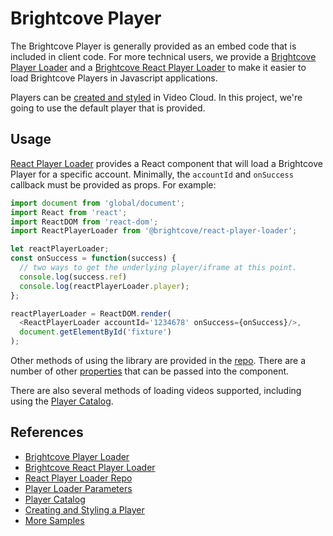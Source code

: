 # Brightcove Player

The Brightcove Player is generally provided as an embed code that is included in client code. For more technical users, we provide a [Brightcove Player Loader][player-loader] and a [Brightcove React Player Loader][react-player-loader] to make it easier to load Brightcove Players in Javascript applications.

Players can be [created and styled][create-player] in Video Cloud. In this project, we're going to use the default player that is provided.

## Usage

[React Player Loader][react-player-loader] provides a React component that will load a Brightcove Player for a specific account. Minimally, the `accountId` and `onSuccess` callback must be provided as props. For example:

```js
import document from 'global/document';
import React from 'react';
import ReactDOM from 'react-dom';
import ReactPlayerLoader from '@brightcove/react-player-loader';

let reactPlayerLoader;
const onSuccess = function(success) {
  // two ways to get the underlying player/iframe at this point.
  console.log(success.ref)
  console.log(reactPlayerLoader.player);
};

reactPlayerLoader = ReactDOM.render(
  <ReactPlayerLoader accountId='1234678' onSuccess={onSuccess}/>,
  document.getElementById('fixture')
);
```

Other methods of using the library are provided in the [repo][react-repo-usage]. There are a number of other [properties][loader-params] that can be passed into the component.

There are also several methods of loading videos supported, including using the [Player Catalog][player-catalog].


## References

- [Brightcove Player Loader][player-loader]
- [Brightcove React Player Loader][react-player-loader]
- [React Player Loader Repo][react-repo-usage]
- [Player Loader Parameters][loader-params]
- [Player Catalog][player-catalog]
- [Creating and Styling a Player][create-player]
- [More Samples][player-loader-samples]

[player-loader]: https://support.brightcove.com/brightcove-player-loader
[react-player-loader]: https://support.brightcove.com/react-player-loader
[react-repo-usage]: https://github.com/brightcove/react-player-loader#usage
[loader-params]: https://support.brightcove.com/brightcove-player-loader#Available_parameters
[player-catalog]: https://support.brightcove.com/player-catalog
[create-player]: https://support.brightcove.com/quick-start-creating-and-styling-player
[player-loader-samples]: http://solutions.brightcove.com/poneill/demos/play-2019/
